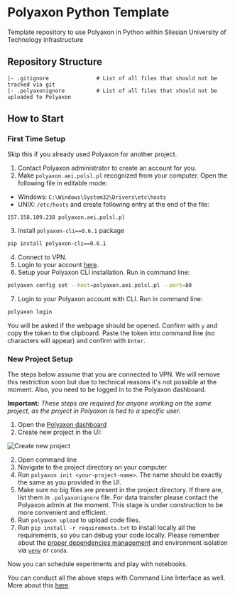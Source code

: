 # Polyaxon Python Template

Template repository to use Polyaxon in Python within Silesian University of Technology infrastructure

## Repository Structure

```plaintext
|- .gitignore               # List of all files that should not be tracked via git
|- .polyaxonignore          # List of all files that should not be uploaded to Polyaxon
```

## How to Start

### First Time Setup

Skip this if you already used Polyaxon for another project.

1. Contact Polyaxon administrator to create an account for you.
2. Make `polyaxon.aei.polsl.pl` recognized from your computer. Open the following file in editable mode:
  - Windows: `C:\Windows\System32\Drivers\etc\hosts`
  - UNIX: `/etc/hosts`
and create following entry at the end of the file:

```plaintext
157.158.109.238 polyaxon.aei.polsl.pl
```

3. Install `polyaxon-cli==0.6.1` package

```bash
pip install polyaxon-cli==0.6.1
```

4. Connect to VPN.
5. Login to your account [here](http://polyaxon.aei.polsl.pl/users/login/).
6. Setup your Polyaxon CLI installation. Run in command line:

```bash
polyaxon config set --host=polyaxon.aei.polsl.pl --port=80
```

7. Login to your Polyaxon account with CLI. Run in command line:

```bash
polyaxon login
```

You will be asked if the webpage should be opened. Confirm with `y` and copy the token to the clipboard. Paste the token into command line (no characters will appear) and confirm with `Enter`.

### New Project Setup

The steps below assume that you are connected to VPN. We will remove this restriction soon but due to technical reasons it's not possible at the moment. Also, you need to be logged in to the Polyaxon dashboard.

**Important:** *These steps are required for anyone working on the same project, as the project in Polyaxon is tied to a specific user.*

1. Open the [Polyaxon dashboard](http://polyaxon.aei.polsl.pl/app/)
2. Create new project in the UI:

![Create new project](https://user-images.githubusercontent.com/1897842/77849332-32a20480-71cb-11ea-973d-7ca3e60c4164.png)

2. Open command line
3. Navigate to the project directory on your computer
4. Run `polyaxon init <your-project-name>`. The name should be exactly the same as you provided in the UI.
5. Make sure no big files are present in the project directory. If there are, list them in `.polyaxonignore` file. For data transfer please contact the Polyaxon admin at the moment. This stage is under construction to be more convenient and efficient.
6. Run `polyaxon upload` to upload code files.
7. Run `pip install -r requirements.txt` to install locally all the requirements, so you can debug your code locally. Please remember about the [proper dependencies management](https://www.kennethreitz.org/essays/a-better-pip-workflow) and environment isolation via [`venv`](https://docs.python.org/3/tutorial/venv.html) or `conda`.

Now you can schedule experiments and play with notebooks.

You can conduct all the above steps with Command Line Interface as well. More about this [here](https://docs.polyaxon.com/references/polyaxon-cli/project/).
